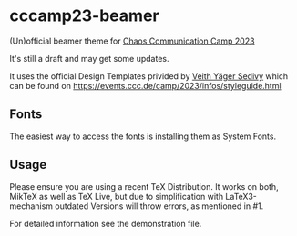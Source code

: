 # cccamp23-beamer
(Un)official beamer theme for [Chaos Communication Camp 2023](https://events.ccc.de/camp/2023)

It's still a draft and may get some updates.

It uses the official Design Templates privided by [Veith Yäger Sedivy](https://veith-yaeger.de/) which can be found on https://events.ccc.de/camp/2023/infos/styleguide.html

## Fonts
The easiest way to access the fonts is installing them as System Fonts. 

## Usage
Please ensure you are using a recent TeX Distribution. It works on both, MikTeX as well as TeX Live, but due to simplification with LaTeX3-mechanism outdated Versions will throw errors, as mentioned in #1.

For detailed information see the demonstration file.


